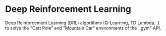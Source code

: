 # Deep Reinforcement Learning

Deep Reinforcement Learning (DRL) algorithms (Q-Learning, TD Lambda...) to solve the "Cart Pole" and "Mountain Car" environments of the ¨gym" API.
